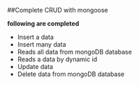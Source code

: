 ##Complete CRUD with mongoose

**following are completed**

- Insert a data
- Insert many data
- Reads all data from mongoDB database
- Reads a data by dynamic id
- Update data
- Delete data from mongoDB database
